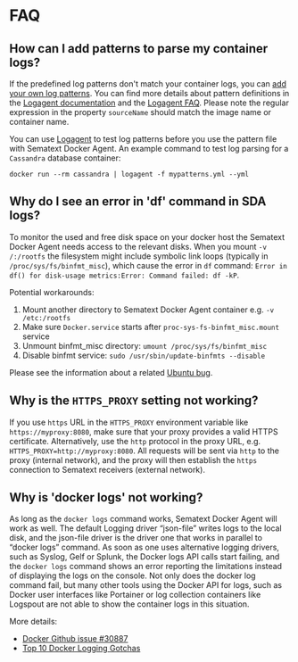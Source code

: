 # FAQ 

## How can I add patterns to parse my container logs?

If the predefined log patterns don't match your container logs, you can [add your own log patterns](https://sematext.com/docs/sematext-docker-agent/configuration/#add-patterns-for-log-parsing). 
You can find more details about pattern definitions in the [Logagent documentation](https://sematext.com/docs/logagent/parser/) and the [Logagent FAQ](https://sematext.com/docs/logagent/faq/). 
Please note the regular expression in the property `sourceName` should match the image name or container name.

You can use [Logagent](/docs/logagent) to test log patterns before you use the pattern file with Sematext Docker Agent. 
An example command to test log parsing for a `Cassandra` database container:
```
docker run --rm cassandra | logagent -f mypatterns.yml --yml
```

## Why do I see an error in 'df' command in SDA logs?

To monitor the used and free disk space on your docker host the Sematext Docker Agent needs access to the relevant disks.
When you mount `-v /:/rootfs` the filesystem might include symbolic link loops (typically in `/proc/sys/fs/binfmt_misc`), which cause the error in `df` command: `Error in df() for disk-usage metrics:Error: Command failed: df -kP`.

Potential workarounds: 

1. Mount another directory to Sematext Docker Agent container e.g. `-v /etc:/rootfs` 
2. Make sure `Docker.service` starts after `proc-sys-fs-binfmt_misc.mount` service 
3. Unmount binfmt_misc directory: `umount /proc/sys/fs/binfmt_misc`
4. Disable binfmt service: `sudo /usr/sbin/update-binfmts --disable`

Please see the information about a related [Ubuntu bug](https://bugs.launchpad.net/ubuntu/+source/systemd/+bug/1555760).

## Why is the `HTTPS_PROXY` setting not working?

If you use `https` URL in the `HTTPS_PROXY` environment variable like `https://myproxy:8080`, make sure that your proxy provides a valid HTTPS certificate. 
Alternatively, use the `http` protocol in the proxy URL, e.g. `HTTPS_PROXY=http://myproxy:8080`. 
All requests will be sent via `http` to the proxy (internal network), and the proxy will then establish the `https` connection to Sematext receivers (external network).  

## Why is 'docker logs' not working?   

As long as the `docker logs` command works, Sematext Docker Agent will work as well. 
The default Logging driver “json-file” writes logs to the local disk, and the json-file driver is the driver one that works in parallel to “docker logs” command. As soon as one uses alternative logging drivers, such as Syslog, Gelf or Splunk, the Docker logs API calls start failing, and the `docker logs` command shows an error reporting the limitations instead of displaying the logs on the console. Not only does the docker log command fail, but many other tools using the Docker API for logs, such as Docker user interfaces like Portainer or log collection containers like Logspout are not able to show the container logs in this situation.

More details: 

- [Docker Github issue #30887](https://github.com/moby/moby/issues/30887)
- [Top 10 Docker Logging Gotchas](https://sematext.com/blog/top-10-docker-logging-gotchas/)
